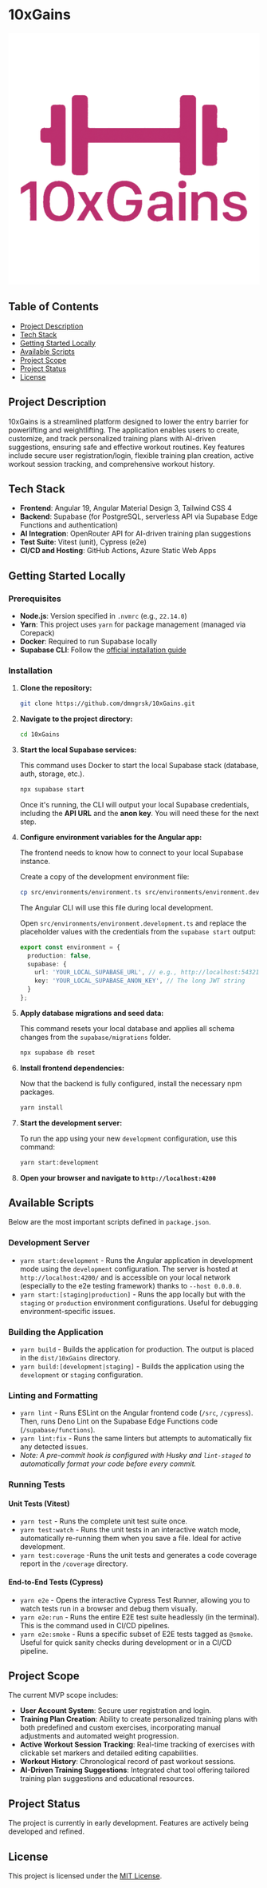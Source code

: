 # 10xGains
<img src="src/assets/images/logo-auth.png" alt="10xGains Logotype" width="512" weight="512">

## Table of Contents
- [Project Description](#project-description)
- [Tech Stack](#tech-stack)
- [Getting Started Locally](#getting-started-locally)
- [Available Scripts](#available-scripts)
- [Project Scope](#project-scope)
- [Project Status](#project-status)
- [License](#license)

## Project Description
10xGains is a streamlined platform designed to lower the entry barrier for powerlifting and weightlifting. The application enables users to create, customize, and track personalized training plans with AI-driven suggestions, ensuring safe and effective workout routines. Key features include secure user registration/login, flexible training plan creation, active workout session tracking, and comprehensive workout history.

## Tech Stack
- **Frontend**: Angular 19, Angular Material Design 3, Tailwind CSS 4
- **Backend**: Supabase (for PostgreSQL, serverless API via Supabase Edge Functions and authentication)
- **AI Integration**: OpenRouter API for AI-driven training plan suggestions
- **Test Suite**: Vitest (unit), Cypress (e2e)
- **CI/CD and Hosting**: GitHub Actions, Azure Static Web Apps

## Getting Started Locally

### Prerequisites
- **Node.js**: Version specified in `.nvmrc` (e.g., `22.14.0`)
- **Yarn**: This project uses `yarn` for package management (managed via Corepack)
- **Docker**: Required to run Supabase locally
- **Supabase CLI**: Follow the [official installation guide](https://supabase.com/docs/guides/cli/getting-started)

### Installation
1.  **Clone the repository:**
    ```bash
    git clone https://github.com/dmngrsk/10xGains.git
    ```
2.  **Navigate to the project directory:**
    ```bash
    cd 10xGains
    ```
3.  **Start the local Supabase services:**

    This command uses Docker to start the local Supabase stack (database, auth, storage, etc.).
    ```bash
    npx supabase start
    ```
    Once it's running, the CLI will output your local Supabase credentials, including the **API URL** and the **anon key**. You will need these for the next step.

4.  **Configure environment variables for the Angular app:**

    The frontend needs to know how to connect to your local Supabase instance.

    Create a copy of the development environment file:
    ```bash
    cp src/environments/environment.ts src/environments/environment.development.ts
    ```
    The Angular CLI will use this file during local development.

    Open `src/environments/environment.development.ts` and replace the placeholder values with the credentials from the `supabase start` output:
    ```typescript
    export const environment = {
      production: false,
      supabase: {
        url: 'YOUR_LOCAL_SUPABASE_URL', // e.g., http://localhost:54321
        key: 'YOUR_LOCAL_SUPABASE_ANON_KEY', // The long JWT string
      }
    };
    ```
5.  **Apply database migrations and seed data:**

    This command resets your local database and applies all schema changes from the `supabase/migrations` folder.
    ```bash
    npx supabase db reset
    ```

6.  **Install frontend dependencies:**

    Now that the backend is fully configured, install the necessary npm packages.
    ```bash
    yarn install
    ```

7.  **Start the development server:**

    To run the app using your new `development` configuration, use this command:
    ```bash
    yarn start:development
    ```

8.  **Open your browser and navigate to `http://localhost:4200`**

## Available Scripts

Below are the most important scripts defined in `package.json`.

### Development Server

- `yarn start:development` - Runs the Angular application in development mode using the `development` configuration. The server is hosted at `http://localhost:4200/` and is accessible on your local network (especially to the e2e testing framework) thanks to `--host 0.0.0.0`.
- `yarn start:[staging|production]` - Runs the app locally but with the `staging` or `production` environment configurations. Useful for debugging environment-specific issues.

### Building the Application

- `yarn build` - Builds the application for production. The output is placed in the `dist/10xGains` directory.
- `yarn build:[development|staging]` - Builds the application using the `development` or `staging` configuration.

### Linting and Formatting

- `yarn lint` - Runs ESLint on the Angular frontend code (`/src`, `/cypress`). Then, runs Deno Lint on the Supabase Edge Functions code (`/supabase/functions`).
- `yarn lint:fix` - Runs the same linters but attempts to automatically fix any detected issues.
- *Note: A pre-commit hook is configured with Husky and `lint-staged` to automatically format your code before every commit.*

### Running Tests

#### Unit Tests (Vitest)

- `yarn test` - Runs the complete unit test suite once.
- `yarn test:watch` - Runs the unit tests in an interactive watch mode, automatically re-running them when you save a file. Ideal for active development.
- `yarn test:coverage` -Runs the unit tests and generates a code coverage report in the `/coverage` directory.

#### End-to-End Tests (Cypress)

- `yarn e2e` - Opens the interactive Cypress Test Runner, allowing you to watch tests run in a browser and debug them visually.
- `yarn e2e:run` - Runs the entire E2E test suite headlessly (in the terminal). This is the command used in CI/CD pipelines.
- `yarn e2e:smoke` - Runs a specific subset of E2E tests tagged as `@smoke`. Useful for quick sanity checks during development or in a CI/CD pipeline.

## Project Scope
The current MVP scope includes:
- **User Account System**: Secure user registration and login.
- **Training Plan Creation**: Ability to create personalized training plans with both predefined and custom exercises, incorporating manual adjustments and automated weight progression.
- **Active Workout Session Tracking**: Real-time tracking of exercises with clickable set markers and detailed editing capabilities.
- **Workout History**: Chronological record of past workout sessions.
- **AI-Driven Training Suggestions**: Integrated chat tool offering tailored training plan suggestions and educational resources.

## Project Status
The project is currently in early development. Features are actively being developed and refined.

## License
This project is licensed under the [MIT License](LICENSE.md). 
